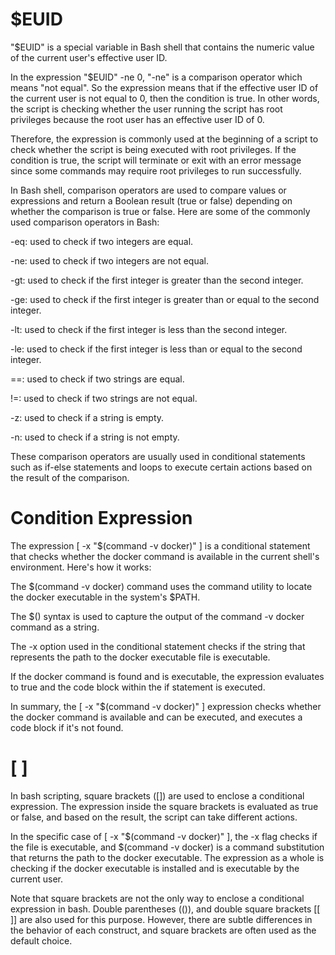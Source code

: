 # $EUID

"$EUID" is a special variable in Bash shell that contains the numeric value of the current user's effective user ID.

In the expression "$EUID" -ne 0, "-ne" is a comparison operator which means "not equal". So the expression means that if the effective user ID of the current user is not equal to 0, then the condition is true. In other words, the script is checking whether the user running the script has root privileges because the root user has an effective user ID of 0.

Therefore, the expression is commonly used at the beginning of a script to check whether the script is being executed with root privileges. If the condition is true, the script will terminate or exit with an error message since some commands may require root privileges to run successfully.

In Bash shell, comparison operators are used to compare values or expressions and return a Boolean result (true or false) depending on whether the comparison is true or false. Here are some of the commonly used comparison operators in Bash:

-eq: used to check if two integers are equal.

-ne: used to check if two integers are not equal.

-gt: used to check if the first integer is greater than the second integer.

-ge: used to check if the first integer is greater than or equal to the second integer.

-lt: used to check if the first integer is less than the second integer.

-le: used to check if the first integer is less than or equal to the second integer.

==: used to check if two strings are equal.

!=: used to check if two strings are not equal.

-z: used to check if a string is empty.

-n: used to check if a string is not empty.


These comparison operators are usually used in conditional statements such as if-else statements and loops to execute certain actions based on the result of the comparison.

# Condition Expression 
The expression [ -x "$(command -v docker)" ] is a conditional statement that checks whether the docker command is available in the current shell's environment. Here's how it works:

The $(command -v docker) command uses the command utility to locate the docker executable in the system's $PATH.

The $() syntax is used to capture the output of the command -v docker command as a string.

The -x option used in the conditional statement checks if the string that represents the path to the docker executable file is executable.

If the docker command is found and is executable, the expression evaluates to true and the code block within the if statement is executed.

In summary, the [ -x "$(command -v docker)" ] expression checks whether the docker command is available and can be executed, and executes a code block if it's not found.

# [ ]

In bash scripting, square brackets ([]) are used to enclose a conditional expression. The expression inside the square brackets is evaluated as true or false, and based on the result, the script can take different actions.

In the specific case of [ -x "$(command -v docker)" ], the -x flag checks if the file is executable, and $(command -v docker) is a command substitution that returns the path to the docker executable. The expression as a whole is checking if the docker executable is installed and is executable by the current user.

Note that square brackets are not the only way to enclose a conditional expression in bash. Double parentheses (()), and double square brackets [[ ]] are also used for this purpose. However, there are subtle differences in the behavior of each construct, and square brackets are often used as the default choice.
